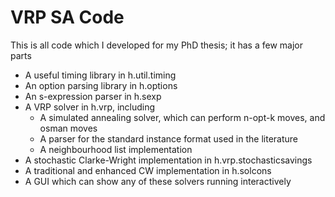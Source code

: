 VRP SA Code
===========

This is all code which I developed for my PhD thesis; it has a few major parts

 * A useful timing library in h.util.timing
 * An option parsing library in h.options
 * An s-expression parser in h.sexp
 * A VRP solver in h.vrp, including
   * A simulated annealing solver, which can perform n-opt-k moves, and osman moves
   * A parser for the standard instance format used in the literature
   * A neighbourhood list implementation
 * A stochastic Clarke-Wright implementation in h.vrp.stochasticsavings
 * A traditional and enhanced CW implementation in h.solcons
 * A GUI which can show any of these solvers running interactively